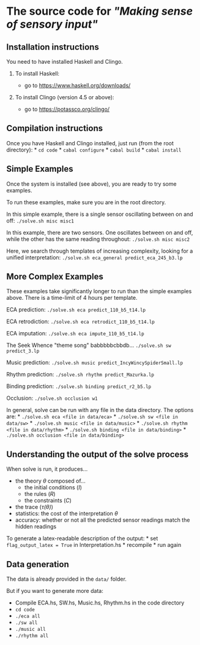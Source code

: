 # The source code for *"Making sense of sensory input"*

## Installation instructions

You need to have installed Haskell and Clingo.

1. To install Haskell:
    * go to https://www.haskell.org/downloads/

2. To install Clingo (version 4.5 or above):
    * go to https://potassco.org/clingo/

## Compilation instructions

Once you have Haskell and Clingo installed, just run (from the root directory):
    * `cd code`
    * `cabal configure`
    * `cabal build`
    * `cabal install`

## Simple Examples

Once the system is installed (see above), you are ready to try some examples.

To run these examples, make sure you are in the root directory.

In this simple example, there is a single sensor oscillating between on and off:
`./solve.sh misc misc1`

In this example, there are two sensors. One oscillates between on and off, while the other has the same reading throughout:
`./solve.sh misc misc2`

Here, we search through templates of increasing complexity, looking for a unified interpretation:
`./solve.sh eca_general predict_eca_245_b3.lp`

## More Complex Examples

These examples take significantly longer to run than the simple examples above. There is a time-limit of 4 hours per template. 

ECA prediction:
`./solve.sh eca predict_110_b5_t14.lp`

ECA retrodiction:
`./solve.sh eca retrodict_110_b5_t14.lp`

ECA imputation:
`./solve.sh eca impute_110_b5_t14.lp`

The Seek Whence "theme song" babbbbbcbbdb...
`./solve.sh sw predict_3.lp`

Music prediction:
`./solve.sh music predict_IncyWincySpiderSmall.lp`

Rhythm prediction:
`./solve.sh rhythm predict_Mazurka.lp`

Binding prediction:
`./solve.sh binding predict_r2_b5.lp`

Occlusion:
`./solve.sh occlusion w1`

In general, solve can be run with any file in the data directory.
The options are:
    * `./solve.sh eca <file in data/eca>`
    * `./solve.sh sw <file in data/sw>`
    * `./solve.sh music <file in data/music>`
    * `./solve.sh rhythm <file in data/rhythm>`
    * `./solve.sh binding <file in data/binding>`
    * `./solve.sh occlusion <file in data/binding>`

## Understanding the output of the solve process

When solve is run, it produces...
* the theory *θ* composed of...
    * the initial conditions (*I*)
    * the rules (*R*)
    * the constraints (*C*)
* the trace (*τ(θ)*)
* statistics: the cost of the interpretation *θ*
* accuracy: whether or not all the predicted sensor readings match the hidden readings

To generate a latex-readable description of the output:
    * set `flag_output_latex = True` in Interpretation.hs
    * recompile
    * run again

## Data generation

The data is already provided in the `data/` folder.

But if you want to generate more data:
* Compile ECA.hs, SW.hs, Music.hs, Rhythm.hs in the code directory
* `cd code`
* `./eca all`
* `./sw all`
* `./music all`
* `./rhythm all`



